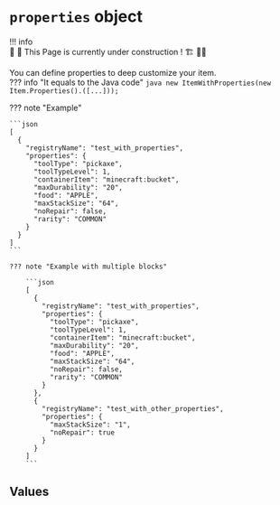 # `properties` object

!!! info  
    👷 🚧 This Page is currently under construction ! 🏗️ 👷‍♀️
    

You can define properties to deep customize your item.  
??? info "It equals to the Java code"
    ```java
    new ItemWithProperties(new Item.Properties().([...]));
    ```

??? note "Example"

    ```json
    [
      {
        "registryName": "test_with_properties",
        "properties": {
          "toolType": "pickaxe",
          "toolTypeLevel": 1,
          "containerItem": "minecraft:bucket",
          "maxDurability": "20",
          "food": "APPLE",
          "maxStackSize": "64",
          "noRepair": false,
          "rarity": "COMMON"
        }
      }
    ]
    ```
    
    ??? note "Example with multiple blocks"
    
        ```json
        [
          {
            "registryName": "test_with_properties",
            "properties": {
              "toolType": "pickaxe",
              "toolTypeLevel": 1,
              "containerItem": "minecraft:bucket",
              "maxDurability": "20",
              "food": "APPLE",
              "maxStackSize": "64",
              "noRepair": false,
              "rarity": "COMMON"
            }
          },
          {
            "registryName": "test_with_other_properties",
            "properties": {
              "maxStackSize": "1",
              "noRepair": true
            }
          }
        ]
        ```

## Values